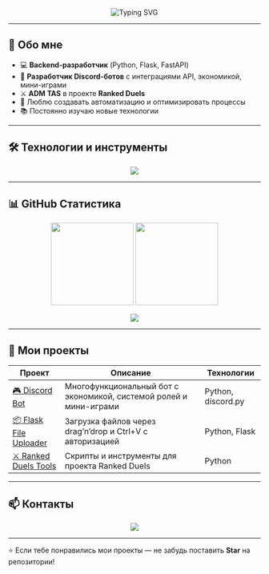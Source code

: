 <!-- БАННЕР -->
<p align="center">
  <img src="https://readme-typing-svg.demolab.com?font=Orbitron&size=28&duration=3000&pause=1000&color=00D8FF&center=true&vCenter=true&width=800&lines=%D0%9F%D1%80%D0%B8%D0%B2%D0%B5%D1%82!+%D0%AF+%D0%9A%D0%B0%D0%B9+%F0%9F%91%8B;Backend+Developer+%7C+Python+%F0%9F%90%8D;Discord+Bot+Developer+%F0%9F%A4%96;ADM+TAS+%D0%B2+Ranked+Duels+%E2%9A%94%EF%B8%8F" alt="Typing SVG" />
</p>


---

## 🚀 Обо мне

- 💻 **Backend-разработчик** (Python, Flask, FastAPI)
- 🤖 **Разработчик Discord-ботов** с интеграциями API, экономикой, мини-играми
- ⚔️ **ADM TAS** в проекте **Ranked Duels**
- 🎯 Люблю создавать автоматизацию и оптимизировать процессы
- 📚 Постоянно изучаю новые технологии

---

## 🛠️ Технологии и инструменты

<p align="center">
  <img src="https://skillicons.dev/icons?i=python,flask,fastapi,sqlite,postgresql,git,github,linux,vscode,discord,bots" />
</p>

---

## 📊 GitHub Статистика

<p align="center">
  <img src="https://github-readme-stats.vercel.app/api?username=tessiebl0&show_icons=true&theme=tokyonight&hide_border=true" height="165px" />
  <img src="https://github-readme-streak-stats.herokuapp.com/?user=tessiebl0&theme=tokyonight&hide_border=true" height="165px" />
</p>

<p align="center">
  <img src="https://github-readme-stats.vercel.app/api/top-langs/?username=tessiebl0&layout=compact&theme=tokyonight&hide_border=true" />
</p>

---

## 🌟 Мои проекты

| Проект | Описание | Технологии |
|--------|----------|------------|
| [🎮 Discord Bot](https://github.com/USERNAME/DISCORD-BOT) | Многофункциональный бот с экономикой, системой ролей и мини-играми | Python, discord.py |
| [📦 Flask File Uploader](https://github.com/USERNAME/FLASK-UPLOADER) | Загрузка файлов через drag’n’drop и Ctrl+V с авторизацией | Python, Flask |
| [⚔️ Ranked Duels Tools](https://github.com/USERNAME/RANKED-DUELS) | Скрипты и инструменты для проекта Ranked Duels | Python |

---

## 📫 Контакты

<p align="center">
  <a href="https://discord.com/users/1212710936859901992"><img src="https://img.shields.io/badge/Discord-%235865F2.svg?&style=for-the-badge&logo=discord&logoColor=white" /></a>
</p>

---

⭐ Если тебе понравились мои проекты — не забудь поставить **Star** на репозитории!
